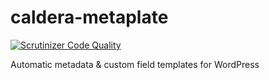 caldera-metaplate
=================

[![Scrutinizer Code Quality](https://scrutinizer-ci.com/g/Desertsnowman/caldera-metaplate/badges/quality-score.png?b=master)](https://scrutinizer-ci.com/g/Desertsnowman/caldera-metaplate/?branch=master)

Automatic metadata &amp; custom field templates for WordPress
